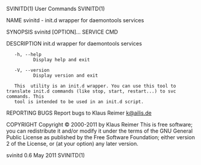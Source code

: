 SVINITD(1)                                                         User Commands                                                        SVINITD(1)

NAME
       svinitd - init.d wrapper for daemontools services

SYNOPSIS
       svinitd [OPTION]... SERVICE CMD

DESCRIPTION
       init.d wrapper for daemontools services

       -h, --help
              Display help and exit

       -V, --version
              Display version and exit

       This  utility is an init.d wrapper. You can use this tool to translate init.d commands (like stop, start, restart...) to svc commands. This
       tool is intended to be used in an init.d script.

REPORTING BUGS
       Report bugs to Klaus Reimer <k@ailis.de>

COPYRIGHT
       Copyright © 2000-2011 by Klaus Reimer
       This is free software; you can redistribute it and/or modify it under the terms of the GNU General Public License as published by the  Free
       Software Foundation; either version 2 of the License, or (at your option) any later version.

svinitd 0.6                                                          May 2011                                                           SVINITD(1)

